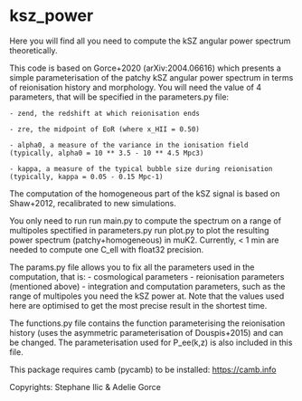 # ksz_power

Here you will find all you need to compute the kSZ angular power spectrum theoretically.


This code is based on Gorce+2020 (arXiv:2004.06616) which presents a simple parameterisation of the patchy kSZ angular power spectrum in terms of reionisation history and morphology. You will need the value of 4 parameters, that will be specified in the parameters.py file:

	- zend, the redshift at which reionisation ends
	
	- zre, the midpoint of EoR (where x_HII = 0.50)
	
	- alpha0, a measure of the variance in the ionisation field (typically, alpha0 = 10 ** 3.5 - 10 ** 4.5 Mpc3)
	
	- kappa, a measure of the typical bubble size during reionisation (typically, kappa = 0.05 - 0.15 Mpc-1)

The computation of the homogeneous part of the kSZ signal is based on Shaw+2012, recalibrated to new simulations.


You only need to run
	run main.py 
to compute the spectrum on a range of multipoles spectified in parameters.py
	run plot.py
to plot the resulting power spectrum (patchy+homogeneous) in muK2.
Currently, < 1 min are needed to compute one C_ell with float32 precision.


The params.py file allows you to fix all the parameters used in the computation, that is:
	- cosmological parameters
	- reionisation parameters (mentioned above)
	- integration and computation parameters, such as the range of multipoles you need the kSZ power at. Note that the values used here are optimised to get the most precise result in the shortest time.

The functions.py file contains the function parameterising the reionisation history (uses the asymmetric parameterisation of Douspis+2015) and can be changed.
The parameterisation used for P_ee(k,z) is also included in this file.


This package requires camb (pycamb) to be installed: https://camb.info

Copyrights: Stephane Ilic & Adelie Gorce
